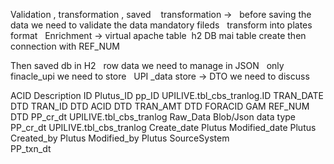 Validation , transformation , saved    transformation ->   before saving the data we need to validate the data mandatory fileds   transform into plates format   Enrichment -> virtual apache table  h2 DB mai table create then   connection with REF_NUM 

Then saved db in H2   row data we need to manage in JSON   only finacle_upi we need to store 
  UPI _data store -> DTO we need to discuss     



 
ACID   	Description
ID	    Plutus_ID
pp_ID	  UPILIVE.tbl_cbs_tranlog.ID
TRAN_DATE	DTD
TRAN_ID	DTD
ACID	DTD
TRAN_AMT	DTD
FORACID	GAM
REF_NUM	DTD
PP_cr_dt	UPILIVE.tbl_cbs_tranlog
Raw_Data	Blob/Json data type
PP_cr_dt	UPILIVE.tbl_cbs_tranlog
Create_date	Plutus
Modified_date	Plutus
Created_by	Plutus
Modified_by	Plutus
SourceSystem	 
PP_txn_dt	 
 
